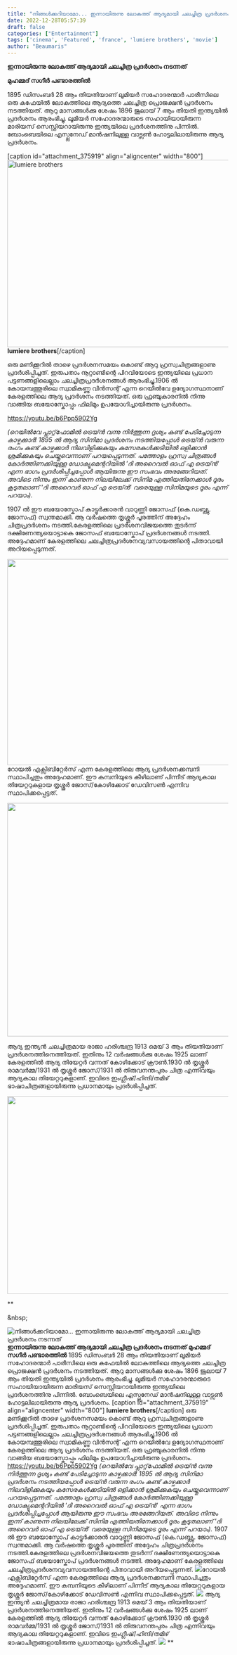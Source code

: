 ```yaml
---
title: "നിങ്ങൾക്കറിയാമോ... ഇന്നായിരുന്നു ലോകത്ത് ആദ്യമായി ചലച്ചിത്ര പ്രദർശനം നടന്നത്"
date: 2022-12-28T05:57:39
draft: false
categories: ["Entertainment"]
tags: ['cinema', 'Featured', 'france', 'lumiere brothers', 'movie']
author: "Beaumaris"
---
```


<strong>ഇന്നായിരുന്നു ലോകത്ത് ആദ്യമായി ചലച്ചിത്ര പ്രദർശനം നടന്നത്</strong>

<strong>മുഹമ്മദ്‌ സഗീർ പണ്ടാരത്തിൽ</strong>

1895 ഡിസംബർ 28 ആം തിയതിയാണ് ലൂമിയർ സഹോദരന്മാർ പാരീസിലെ ഒരു കഫേയിൽ ലോകത്തിലെ ആദ്യത്തെ ചലച്ചിത്ര പ്രൊജക്ഷൻ പ്രദർശനം നടത്തിയത്. ആറു മാസങ്ങൾക്കു ശേഷം 1896 ജൂലായ് 7 ആം തിയതി ഇന്ത്യയിൽ പ്രദർശനം ആരംഭിച്ചു. ലൂമിയർ സഹോദരന്മാരുടെ സഹായിയായിരുന്ന മാരിയസ് സെസ്റ്റിയറായിരുന്നു ഇന്ത്യയിലെ പ്രദർശനത്തിനു പിന്നിൽ. ബോംബെയിലെ എസ്പ്ലനേഡ് മാൻഷനിലുള്ള വാട്സൺ ഹോട്ടലിലായിരുന്നു ആദ്യ പ്രദർശനം.

[caption id="attachment_375919" align="aligncenter" width="800"]<img class="size-large wp-image-375919" src="https://cdn.boolokam.com/articles/2022/12/fwffff-1024x545.webp" alt="lumiere brothers" width="800" height="426" /> <strong>lumiere brothers</strong>[/caption]

ഒരു മണിക്കൂറിൽ താഴെ പ്രദർശനസമയം കൊണ്ട് ആറു ഹ്രസ്വചിത്രങ്ങളാണു പ്രദർശിപ്പിച്ചത്. ഇരുപതാം നൂറ്റാണ്ടിന്റെ പിറവിയോടെ ഇന്ത്യയിലെ പ്രധാന പട്ടണങ്ങളിലെല്ലാം ചലച്ചിത്രപ്രദർശനങ്ങൾ ആരംഭിച്ചു.1906 ൽ കോയമ്പത്തൂരിലെ സ്വാമികണ്ണു വിൻസന്റ് എന്ന റെയിൽവേ ഉദ്യോഗസ്ഥനാണ് കേരളത്തിലെ ആദ്യ പ്രദർശനം നടത്തിയത്. ഒരു ഫ്രഞ്ചുകാരനിൽ നിന്നു വാങ്ങിയ ബയോസ്കോപ്പും ഫിലിമും ഉപയോഗിച്ചായിരുന്നു പ്രദർശനം.

https://youtu.be/b6Ppp5902Yg

<em>(റെയിൽവേ പ്ലാറ്റ്‌ഫോമിൽ ട്രെയ്ൻ വന്നു നിർത്തുന്ന ദൃശ്യം കണ്ട് പേടിച്ചോടുന്ന കാഴ്ചക്കാർ! 1895 ൽ ആദ്യ സിനിമാ പ്രദർശനം നടത്തിയപ്പോൾ ട്രെയ്ൻ വരുന്ന രംഗം കണ്ട് കാഴ്ചക്കാർ നിലവിളിക്കുകയും കസേരകൾക്കടിയിൽ ഒളിക്കാൻ ശ്രമിക്കുകയും ചെയ്തുവെന്നാണ് പറയപ്പെടുന്നത്. പത്തോളം ഹ്രസ്വ ചിത്രങ്ങൾ കോർത്തിണക്കിയുള്ള ഡോക്യുമെന്ററിയിൽ 'ദി അറൈവൽ ഓഫ് എ ട്രെയ്ൻ' എന്ന ഭാഗം പ്രദർശിപ്പിച്ചപ്പോൾ ആയിരുന്നു ഈ സംഭവം അരങ്ങേറിയത്. അവിടെ നിന്നും ഇന്ന് കാണുന്ന നിലയിലേക്ക് സിനിമ എത്തിയതിനേക്കാൾ ദൂരം കൂടുതലാണ് 'ദി അറൈവർ ഓഫ് എ ട്രെയ്ൻ' വരെയുള്ള സിനിമയുടെ ദൂരം എന്ന് പറയാം).</em>

1907 ൽ ഈ ബയോസ്കോപ് കാട്ടൂർക്കാരൻ വാറുണ്ണി ജോസഫ് (കെ.ഡബ്ല്യു. ജോസഫ്) സ്വന്തമാക്കി. ആ വർഷത്തെ തൃശ്ശൂർ പൂരത്തിന് അദ്ദേഹം ചിത്രപ്രദർശനം നടത്തി.കേരളത്തിലെ പ്രദർശനവിജയത്തെ തുടർന്ന് ദക്ഷിണേന്ത്യയൊട്ടാകെ ജോസഫ് ബയോസ്കോപ് പ്രദർശനങ്ങൾ നടത്തി. അദ്ദേഹമാണ് കേരളത്തിലെ ചലച്ചിത്രപ്രദർശനവ്യവസായത്തിന്റെ പിതാവായി അറിയപ്പെടുന്നത്.

<img class="size-full wp-image-375920 aligncenter" src="https://cdn.boolokam.com/articles/2022/12/dqdd-1.jpg" alt="" width="800" height="469" />റോയൽ എക്സിബിറ്റേർസ് എന്ന കേരളത്തിലെ ആദ്യ പ്രദർശനക്കമ്പനി സ്ഥാപിച്ചതും അദ്ദേഹമാണ്. ഈ കമ്പനിയുടെ കീഴിലാണ് പിന്നീട് ആദ്യകാല തിയേറ്ററുകളായ തൃശ്ശൂർ ജോസ്/കോഴിക്കോട് ഡേവിസൺ എന്നിവ സ്ഥാപിക്കപ്പെട്ടത്.

<img class="size-full wp-image-375921 aligncenter" src="https://cdn.boolokam.com/articles/2022/12/wwee.jpg" alt="" width="800" height="531" />

ആദ്യ ഇന്ത്യൻ ചലച്ചിത്രമായ രാജാ ഹരിശ്ചന്ദ്ര 1913 മെയ് 3 ആം തിയതിയാണ് പ്രദർശനത്തിനെത്തിയത്. ഇതിനും 12 വർഷങ്ങൾക്കു ശേഷം 1925 ലാണ് കേരളത്തിൽ ആദ്യ തിയേറ്റർ വന്നത് കോഴിക്കോട് ക്രൗൺ.1930 ൽ തൃശ്ശൂർ രാമവർമ്മ/1931 ൽ തൃശ്ശൂർ ജോസ്/1931 ൽ തിരുവനന്തപുരം ചിത്ര എന്നിവയും ആദ്യകാല തിയേറ്ററുകളാണ്. ഇവിടെ ഇംഗ്ലീഷ്/ഹിന്ദി/തമിഴ് ഭാഷാചിത്രങ്ങളായിരുന്നു പ്രധാനമായും പ്രദർശിപ്പിച്ചത്.

<img class="size-large wp-image-375922 aligncenter" src="https://cdn.boolokam.com/articles/2022/12/qqqw-1024x576.jpg" alt="" width="800" height="450" />

**

&amp;nbsp;


![നിങ്ങൾക്കറിയാമോ... ഇന്നായിരുന്നു ലോകത്ത് ആദ്യമായി ചലച്ചിത്ര പ്രദർശനം നടന്നത്](https://cdn.boolokam.com/articles/2022/12/fwffff-1024x545.webp)**ഇന്നായിരുന്നു ലോകത്ത് ആദ്യമായി ചലച്ചിത്ര പ്രദർശനം നടന്നത്** **മുഹമ്മദ്‌ സഗീർ പണ്ടാരത്തിൽ** 1895 ഡിസംബർ 28 ആം തിയതിയാണ് ലൂമിയർ സഹോദരന്മാർ പാരീസിലെ ഒരു കഫേയിൽ ലോകത്തിലെ ആദ്യത്തെ ചലച്ചിത്ര പ്രൊജക്ഷൻ പ്രദർശനം നടത്തിയത്. ആറു മാസങ്ങൾക്കു ശേഷം 1896 ജൂലായ് 7 ആം തിയതി ഇന്ത്യയിൽ പ്രദർശനം ആരംഭിച്ചു. ലൂമിയർ സഹോദരന്മാരുടെ സഹായിയായിരുന്ന മാരിയസ് സെസ്റ്റിയറായിരുന്നു ഇന്ത്യയിലെ പ്രദർശനത്തിനു പിന്നിൽ. ബോംബെയിലെ എസ്പ്ലനേഡ് മാൻഷനിലുള്ള വാട്സൺ ഹോട്ടലിലായിരുന്നു ആദ്യ പ്രദർശനം. [caption id="attachment_375919" align="aligncenter" width="800"] **lumiere brothers**[/caption] ഒരു മണിക്കൂറിൽ താഴെ പ്രദർശനസമയം കൊണ്ട് ആറു ഹ്രസ്വചിത്രങ്ങളാണു പ്രദർശിപ്പിച്ചത്. ഇരുപതാം നൂറ്റാണ്ടിന്റെ പിറവിയോടെ ഇന്ത്യയിലെ പ്രധാന പട്ടണങ്ങളിലെല്ലാം ചലച്ചിത്രപ്രദർശനങ്ങൾ ആരംഭിച്ചു.1906 ൽ കോയമ്പത്തൂരിലെ സ്വാമികണ്ണു വിൻസന്റ് എന്ന റെയിൽവേ ഉദ്യോഗസ്ഥനാണ് കേരളത്തിലെ ആദ്യ പ്രദർശനം നടത്തിയത്. ഒരു ഫ്രഞ്ചുകാരനിൽ നിന്നു വാങ്ങിയ ബയോസ്കോപ്പും ഫിലിമും ഉപയോഗിച്ചായിരുന്നു പ്രദർശനം. https://youtu.be/b6Ppp5902Yg _(റെയിൽവേ പ്ലാറ്റ്‌ഫോമിൽ ട്രെയ്ൻ വന്നു നിർത്തുന്ന ദൃശ്യം കണ്ട് പേടിച്ചോടുന്ന കാഴ്ചക്കാർ! 1895 ൽ ആദ്യ സിനിമാ പ്രദർശനം നടത്തിയപ്പോൾ ട്രെയ്ൻ വരുന്ന രംഗം കണ്ട് കാഴ്ചക്കാർ നിലവിളിക്കുകയും കസേരകൾക്കടിയിൽ ഒളിക്കാൻ ശ്രമിക്കുകയും ചെയ്തുവെന്നാണ് പറയപ്പെടുന്നത്. പത്തോളം ഹ്രസ്വ ചിത്രങ്ങൾ കോർത്തിണക്കിയുള്ള ഡോക്യുമെന്ററിയിൽ 'ദി അറൈവൽ ഓഫ് എ ട്രെയ്ൻ' എന്ന ഭാഗം പ്രദർശിപ്പിച്ചപ്പോൾ ആയിരുന്നു ഈ സംഭവം അരങ്ങേറിയത്. അവിടെ നിന്നും ഇന്ന് കാണുന്ന നിലയിലേക്ക് സിനിമ എത്തിയതിനേക്കാൾ ദൂരം കൂടുതലാണ് 'ദി അറൈവർ ഓഫ് എ ട്രെയ്ൻ' വരെയുള്ള സിനിമയുടെ ദൂരം എന്ന് പറയാം)._ 1907 ൽ ഈ ബയോസ്കോപ് കാട്ടൂർക്കാരൻ വാറുണ്ണി ജോസഫ് (കെ.ഡബ്ല്യു. ജോസഫ്) സ്വന്തമാക്കി. ആ വർഷത്തെ തൃശ്ശൂർ പൂരത്തിന് അദ്ദേഹം ചിത്രപ്രദർശനം നടത്തി.കേരളത്തിലെ പ്രദർശനവിജയത്തെ തുടർന്ന് ദക്ഷിണേന്ത്യയൊട്ടാകെ ജോസഫ് ബയോസ്കോപ് പ്രദർശനങ്ങൾ നടത്തി. അദ്ദേഹമാണ് കേരളത്തിലെ ചലച്ചിത്രപ്രദർശനവ്യവസായത്തിന്റെ പിതാവായി അറിയപ്പെടുന്നത്. ![](https://cdn.boolokam.com/articles/2022/12/dqdd-1.jpg)റോയൽ എക്സിബിറ്റേർസ് എന്ന കേരളത്തിലെ ആദ്യ പ്രദർശനക്കമ്പനി സ്ഥാപിച്ചതും അദ്ദേഹമാണ്. ഈ കമ്പനിയുടെ കീഴിലാണ് പിന്നീട് ആദ്യകാല തിയേറ്ററുകളായ തൃശ്ശൂർ ജോസ്/കോഴിക്കോട് ഡേവിസൺ എന്നിവ സ്ഥാപിക്കപ്പെട്ടത്. ![](https://cdn.boolokam.com/articles/2022/12/wwee.jpg) ആദ്യ ഇന്ത്യൻ ചലച്ചിത്രമായ രാജാ ഹരിശ്ചന്ദ്ര 1913 മെയ് 3 ആം തിയതിയാണ് പ്രദർശനത്തിനെത്തിയത്. ഇതിനും 12 വർഷങ്ങൾക്കു ശേഷം 1925 ലാണ് കേരളത്തിൽ ആദ്യ തിയേറ്റർ വന്നത് കോഴിക്കോട് ക്രൗൺ.1930 ൽ തൃശ്ശൂർ രാമവർമ്മ/1931 ൽ തൃശ്ശൂർ ജോസ്/1931 ൽ തിരുവനന്തപുരം ചിത്ര എന്നിവയും ആദ്യകാല തിയേറ്ററുകളാണ്. ഇവിടെ ഇംഗ്ലീഷ്/ഹിന്ദി/തമിഴ് ഭാഷാചിത്രങ്ങളായിരുന്നു പ്രധാനമായും പ്രദർശിപ്പിച്ചത്. ![](https://cdn.boolokam.com/articles/2022/12/qqqw-1024x576.jpg) ** &nbsp;
